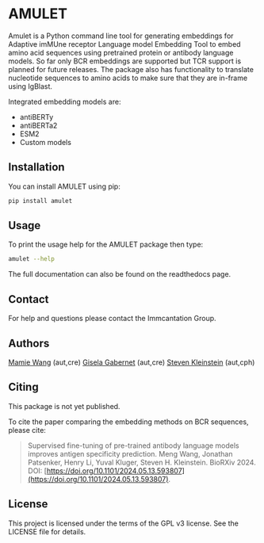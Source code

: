 # AMULET

Amulet is a Python command line tool for generating embeddings for Adaptive imMUne receptor Language model Embedding Tool to embed amino acid sequences using pretrained protein or antibody language models. So far only BCR embeddings are supported but TCR support is planned for future releases. The package also has functionality to translate nucleotide sequences to amino acids to make sure that they are in-frame using IgBlast.

Integrated embedding models are:

- antiBERTy
- antiBERTa2
- ESM2
- Custom models

## Installation

You can install AMULET using pip:

```bash
pip install amulet
```

## Usage

To print the usage help for the AMULET package then type:

```bash
amulet --help
```

The full documentation can also be found on the readthedocs page.

## Contact

For help and questions please contact the Immcantation Group.

## Authors

[Mamie Wang](https://github.com/mamie) (aut,cre)
[Gisela Gabernet](https://github.com/ggabernet) (aut,cre)
[Steven Kleinstein](mailto:steven.kleinstein@yale.edu) (aut,cph)

## Citing

This package is not yet published.

To cite the paper comparing the embedding methods on BCR sequences, please cite:

> Supervised fine-tuning of pre-trained antibody language models improves antigen specificity prediction.
> Meng Wang, Jonathan Patsenker, Henry Li,  Yuval Kluger,  Steven H. Kleinstein.
> BioRXiv 2024. DOI: [https://doi.org/10.1101/2024.05.13.593807](https://doi.org/10.1101/2024.05.13.593807).

## License

This project is licensed under the terms of the GPL v3 license. See the LICENSE file for details.
